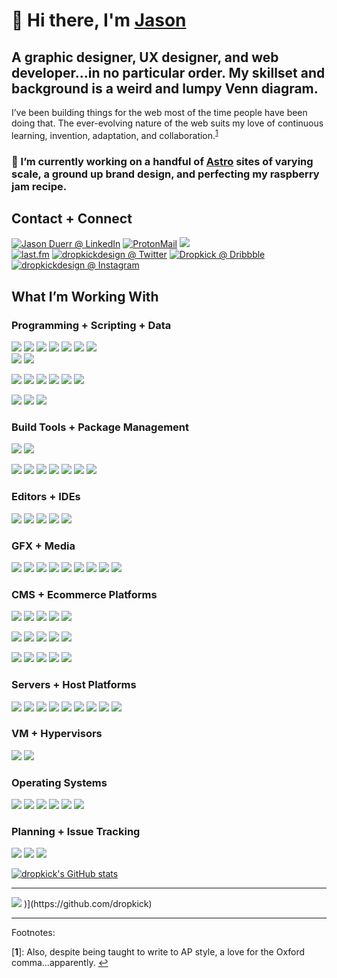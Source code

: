 <!--
**dropkick/dropkick** is a ✨ _special_ ✨ repository because its `README.md` (this file) appears on your GitHub profile.

Here are some ideas to get you started:

- 🔭 I’m currently working on ...
- 🌱 I’m currently learning ...
- 👯 I’m looking to collaborate on ...
- 🤔 I’m looking for help with ...
- 💬 Ask me about ...
- 📫 How to reach me: ...
- 😄 Pronouns: ...
- ⚡ Fun fact: ...
-->

# 👋 Hi there, I'm <a href="https://jasonduerr.info" rel="noreferrer">Jason</a>

## A graphic designer, UX designer, and web developer...in no particular order. My skillset and background is a weird and lumpy Venn diagram. 

<p>I’ve been building things for the web most of the time people have been doing that. The ever-evolving nature of the web suits my love of continuous learning, invention, adaptation, and collaboration.<sup id="a1"><a href="#f1">1</a></sup></p>

### 🔭 I’m currently working on a handful of [Astro](https://astro.build/) sites of varying scale, a ground up brand design, and perfecting my raspberry jam recipe.

<!-- [![Website Status](https://img.shields.io/uptimerobot/status/m788515658-5cca6b7b2083cb2b1cfb29fd?label=website%20status&style=flat-square)](https://dropkick.design) -->
## Contact + Connect
<!-- <img alt="Keybase PGP" src="https://img.shields.io/keybase/pgp/jasonduerr?style=flat-square"> -->

[![Jason Duerr @ LinkedIn](https://img.shields.io/badge/LinkedIn-jasonduerr-informational?style=flat-square&logo=LinkedIn&color=0A66C2)](https://twitter.com/dropkickdesign)
[![ProtonMail](https://img.shields.io/badge/ProtonMail-jasonduerr-Informational?style=flat-square&logo=protonmail&color=8B89CC&logoColor=white)](mailto:jasonduerr@protonmail.com)
![](https://img.shields.io/badge/pgp-B79B%C2%A0F3F7%C2%A0671E%C2%A06558%C2%A0D7FE%C2%A0%C2%A04B1D%C2%A0CE20%C2%A0185B%C2%A04D92%C2%A0DC13-333333?style=flat-square)
</br>
[![last.fm](https://img.shields.io/badge/last.fm-braintoast-informational?style=flat-square&logo=Last.fm&color=D51007)](https://www.last.fm/user/braintoast)  [![dropkickdesign @ Twitter](https://img.shields.io/badge/Twitter-@dropkickdesign-informational?style=flat-square&logo=Twitter&color=1DA1F2)](https://twitter.com/dropkickdesign)  [![Dropkick @ Dribbble](https://img.shields.io/badge/Dribbble-@dropkick-informational?style=flat-square&logo=Dribbble&color=EA4C89)](https://dribbble.com/dropkick)  [![dropkickdesign @ Instagram](https://img.shields.io/badge/Instagram-@dropkickdesign-informational?style=flat-square&logo=Instagram&color=E4405F)](https://instagram.com/dropkickdesign)

<!-- ## Current learning focus
- Getting deeper with React -->

## What I’m Working With
### Programming + Scripting + Data

![](https://img.shields.io/badge/Code-HTML-informational?style=flat-square&logo=HTML5&color=E34F26)
![](https://img.shields.io/badge/Style-CSS3-informational?style=flat-square&logo=CSS3&color=1572B6&logoColor=1572B6)
![](https://img.shields.io/badge/Code-JavaScript-informational?style=flat-square&logo=JavaScript&color=F7DF1E)
![](https://img.shields.io/badge/Code-Perl-informational?style=flat-square&logo=perl&color=39457E&logoColor=39457E)
![](https://img.shields.io/badge/Code-PHP-informational?style=flat-square&logo=PHP&color=777BB4)
![](https://img.shields.io/badge/Code-Python-informational?style=flat-square&logo=Python&color=003B57)
![](https://img.shields.io/badge/Code-Ruby-informational?style=flat-square&logo=Ruby&color=CC342D)
</br>
![](https://img.shields.io/badge/sh-Bash-informational?style=flat-square&color=4CB257)
![](https://img.shields.io/badge/sh-Zsh-informational?style=flat-square&color=020c7e)

![](https://img.shields.io/badge/DB-MySQL-informational?style=flat-square&logo=MySQL&color=4479A1&logoColor=4479A1)
![](https://img.shields.io/badge/DB-MariaDB-informational?style=flat-square&logo=MariaDB&color=003545&logoColor=003545)
![](https://img.shields.io/badge/DB-PostgreSQL-informational?style=flat-square&logo=PostgreSQL&color=4169E1&logoColor=4169E1)
![](https://img.shields.io/badge/DB-MongoDB-informational?style=flat-square&logo=MongoDB&color=47A248&logoColor=47A248)
![](https://img.shields.io/badge/DB-SQLite-informational?style=flat-square&logo=SQLite&color=003B57&logoColor=003B57)
![](https://img.shields.io/badge/DB-Microsoft_SQL-informational?style=flat-square&logo=MicrosoftSQLServer&color=CC2927&logoColor=CC2927)

![](https://img.shields.io/badge/LIB-jQuery-informational?style=flat-square&logo=jQuery&color=0769AD&logoColor=0769AD)
![](https://img.shields.io/badge/LIB-React-informational?style=flat-square&logo=React&color=61DAFB&logoColor=61DAFB)
![](https://img.shields.io/badge/LIB-Vue-informational?style=flat-square&logo=Vue.js&color=4FC08D&logoColor=4FC08D)

### Build Tools + Package Management

![](https://img.shields.io/badge/Style-SASS-informational?style=flat-square&logo=sass&color=CC6699&logoColor=CC6699)
![](https://img.shields.io/badge/Style-less-informational?style=flat-square&logo=less&color=1D365D&logoColor=1D365D)

![](https://img.shields.io/badge/Tools-Gulp.js-informational?style=flat-square&logo=Gulp&color=CF4647&logoColor=CF4647)
![](https://img.shields.io/badge/Tools-Grunt-informational?style=flat-square&logo=Grunt&color=FAA918&logoColor=FAA918)
![](https://img.shields.io/badge/Tools-Yarn-informational?style=flat-square&logo=Yarn&color=2C8EBB)
![](https://img.shields.io/badge/Tools-NPM-informational?style=flat-square&logo=NPM&color=CB3837)
![](https://img.shields.io/badge/Tools-Git-informational?style=flat-square&logo=Git&color=F05032)
![](https://img.shields.io/badge/Tools-GitHub-informational?style=flat-square&logo=GitHub&color=181717)
![](https://img.shields.io/badge/Tools-Subversion-informational?style=flat-square&logo=Subversion&color=809CC9)
<!-- ![](https://img.shields.io/badge/Tools-Postman-informational?style=flat-square&logo=Postman&color=FF6C37) -->

### Editors + IDEs
![](https://img.shields.io/badge/Tools-VS_Code-informational?style=flat-square&logo=VisualStudioCode&color=007ACC&logoColor=007ACC)
![](https://img.shields.io/badge/Tools-Zed-informational?style=flat-square&logo=zedindustries&color=1952d5&logoColor=1952d5)
![](https://img.shields.io/badge/Tools-Sublime-informational?style=flat-square&logo=sublimetext&color=FF9800&logoColor=FF9800)
![](https://img.shields.io/badge/Tools-WebStorm-informational?style=flat-square&logo=WebStorm&color=000000&logoColor=000000)
![](https://img.shields.io/badge/Tools-Xcode-informational?style=flat-square&logo=xcode&color=147EFB&logoColor=147EFB)

### GFX + Media
![](https://img.shields.io/badge/Tools-Illustrator-informational?style=flat-square&logo=AdobeIllustrator&color=FF9A00&logoColor=FF9A00)
![](https://img.shields.io/badge/Tools-Photoshop-informational?style=flat-square&logo=AdobePhotoshop&color=31A8FF&logoColor=31A8FF)
![](https://img.shields.io/badge/Tools-XD-informational?style=flat-square&logo=AdobeXD&color=FF61F6&logoColor=FF61F6)
![](https://img.shields.io/badge/Tools-InDesign-informational?style=flat-square&logo=AdobeInDesign&color=FF3366&logoColor=FF3366)
![](https://img.shields.io/badge/Tools-Sketch-informational?style=flat-square&logo=Sketch&color=F7B500&logoColor=F7B500)
![](https://img.shields.io/badge/Tools-Figma-informational?style=flat-square&logo=Figma&color=F24E1E)
![](https://img.shields.io/badge/Tools-Audition-informational?style=flat-square&logo=AdobeAudition&color=9999FF&logoColor=9999FF)
![](https://img.shields.io/badge/Tools-Reaper-informational?style=flat-square&logo=Reaper&color=68c13b&logoColor=68c13b)
![](https://img.shields.io/badge/Tools-Premiere-informational?style=flat-square&logo=AdobePremierePro&color=9999FF&logoColor=9999FF)

### CMS + Ecommerce Platforms
![](https://img.shields.io/badge/CMS-WordPress-informational?style=flat-square&logo=wordpress&color=21759B&logoColor=FFFFFF)
![](https://img.shields.io/badge/CMS-Craft-informational?style=flat-square&logo=craftcms&color=E5422B&logoColor=E5422B)
![](https://img.shields.io/badge/CMS-Drupal-informational?style=flat-square&logo=drupal&color=0678BE&logoColor=FFFFFF)
![](https://img.shields.io/badge/CMS-Ghost-informational?style=flat-square&logo=ghost&color=15171A&logoColor=FFFFFF)
![](https://img.shields.io/badge/CMS-Decap-informational?style=flat-square&logo=decapcms&color=fc1681&logoColor=fc1681)

![](https://img.shields.io/badge/CMS-Shopify-informational?style=flat-square&logo=shopify&color=7AB55C&logoColor=7AB55C)
![](https://img.shields.io/badge/CMS-WooCommerce-informational?style=flat-square&logo=woocommerce&color=96588A&logoColor=96588A)
![](https://img.shields.io/badge/CMS-Magento-informational?style=flat-square&logo=magento&color=EE672F&logoColor=EE672F)
![](https://img.shields.io/badge/CMS-Squarespace-informational?style=flat-square&logo=squarespace&color=000000&logoColor=FFFFFF)
![](https://img.shields.io/badge/CMS-BigCommerce-informational?style=flat-square&logo=BigCommerce&color=121118&logoColor=121118)

![](https://img.shields.io/badge/SSG-Astro-informational?style=flat-square&logo=astro&color=774df2&logoColor=774df2)
![](https://img.shields.io/badge/SSG-Jekyll-informational?style=flat-square&logo=jekyll&color=CC0000&logoColor=CC0000)
![](https://img.shields.io/badge/SSG-Gatsby-informational?style=flat-square&logo=Gatsby&color=663399&logoColor=663399)
![](https://img.shields.io/badge/SSG-Hugo-informational?style=flat-square&logo=Hugo&color=FF4088&logoColor=FF4088)
![](https://img.shields.io/badge/SSG-Eleventy-informational?style=flat-square&logo=eleventy&color=000000&logoColor=000000)

### Servers + Host Platforms
![](https://img.shields.io/badge/Tools-Apache-informational?style=flat-square&logo=apache&color=D22128&logoColor=D22128)
![](https://img.shields.io/badge/Tools-NGINX-informational?style=flat-square&logo=nginx&color=009639&logoColor=009639)
![](https://img.shields.io/badge/Tools-Amazon_AWS-informational?style=flat-square&logo=amazonAWS&color=232F3E&logoColor=232F3E)
![](https://img.shields.io/badge/Tools-Netlify-informational?style=flat-square&logo=netlify&color=00C7B7)
![](https://img.shields.io/badge/Tools-Vercel-informational?style=flat-square&logo=vercel&color=000000&logoColor=000000)
![](https://img.shields.io/badge/Tools-Amazon_S3-informational?style=flat-square&logo=amazonS3&color=569A31&logoColor=569A31)
![](https://img.shields.io/badge/Tools-DigitalOcean-informational?style=flat-square&logo=DigitalOcean&color=0080FF&logoColor=0080FF)
![](https://img.shields.io/badge/Tools-Heroku-informational?style=flat-square&logo=Heroku&color=430098&logoColor=430098)
![](https://img.shields.io/badge/Tools-Linode-informational?style=flat-square&logo=Linode&color=00A95C&logoColor=00A95C)

### VM + Hypervisors
![](https://img.shields.io/badge/VM-Docker-Informational?style=flat-square&logo=docker&color=2496ED&logoColor=white)
![](https://img.shields.io/badge/VM-VirtualBox-Informational?style=flat-square&logo=VirtualBox&color=183A61&logoColor=white)

### Operating Systems
![](https://img.shields.io/badge/OS-macOS-Informational?style=flat-square&logo=macOS&color=000000&logoColor=000000)
![](https://img.shields.io/badge/OS-Debian-Informational?style=flat-square&logo=Debian&color=A81D33&logoColor=A81D33)
![](https://img.shields.io/badge/OS-Ubuntu-Informational?style=flat-square&logo=Ubuntu&color=E95420&logoColor=E95420)
![](https://img.shields.io/badge/OS-Windows-Informational?style=flat-square&logo=Windows&color=0078D6&logoColor=0078D6)
![](https://img.shields.io/badge/OS-CentOS-Informational?style=flat-square&logo=CentOS&color=262577&logoColor=262577)
![](https://img.shields.io/badge/OS-FreeBSD-Informational?style=flat-square&logo=FreeBSD&color=AB2B28&logoColor=AB2B28)

### Planning + Issue Tracking

![](https://img.shields.io/badge/Tools-ClickUp-informational?style=flat-square&logo=clickup&color=7B68EE&logoColor=7B68EE)
![](https://img.shields.io/badge/Tools-Asana-informational?style=flat-square&logo=asana&color=273347&logoColor=273347)
![](https://img.shields.io/badge/Tools-Jira-informational?style=flat-square&logo=jira&color=0052CC&logoColor=0052CC)

[![dropkick's GitHub stats](https://github-readme-stats.vercel.app/api?username=dropkick&hide=contribs,prs,issues,stars&count_private=true&border_radius=0&hide_border=true&show_icons=true&include_all_commits&theme=dracula&custom_title=GitHub%20Numbers)](https://github.com/dropkick)


---
<a style="margin: 0 auto;" href="https://github.com/ryo-ma/github-profile-trophy">
<img src="https://github-profile-trophy.vercel.app/?username=dropkick&theme=onedark&title=MultiLanguage,LongTimeUser,AncientUser,Commits&margin-w=10&no-bg=true&no-frame=true"></a>
)](https://github.com/dropkick)

---
Footnotes:

[<b id="f1">1</b>]: Also, despite being taught to write to AP style, a love for the Oxford comma...apparently. <a href="#a1">↩</a>

<!--       _
       .__(.)< (MEOW)
        \___)
 ~~~~~~~~~~~~~~~~~~-->

